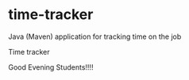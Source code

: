 # time-tracker
Java (Maven) application for tracking time on the job

Time tracker

Good Evening Students!!!!
